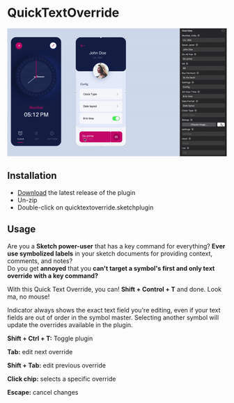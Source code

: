 # QuickTextOverride


![Quick Text Override usage gif](https://raw.githubusercontent.com/dbilyk/QuickTextOverride/master/sketch%20icons/QTO%20usage%20gif.gif)


## Installation

- [Download](../../releases/latest/download/quicktextoverride.sketchplugin.zip) the latest release of the plugin
- Un-zip
- Double-click on quicktextoverride.sketchplugin

## Usage

Are you a **Sketch power-user** that has a key command for everything? 
**Ever use symbolized labels** in your sketch documents for providing context, comments, and notes?  
Do you get **annoyed** that you **can't target a symbol's first and only text override with a key command?**  

With this Quick Text Override, you can!  **Shift + Control + T** and done.  Look ma, no mouse!

Indicator always shows the exact text field you're editing, even if your text fields are out of order in the symbol master.  Selecting another symbol will update the overrides available in the plugin.

**Shift + Ctrl + T:** Toggle plugin

**Tab:** edit next override

**Shift + Tab:** edit previous override

**Click chip:** selects a specific override

**Escape:** cancel changes


